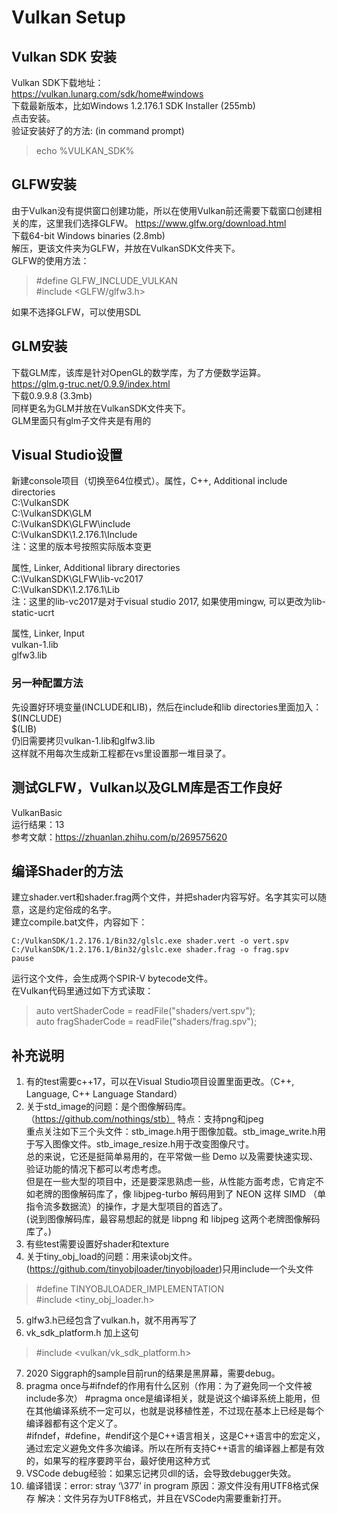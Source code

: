 # Vulkan Setup

## Vulkan SDK 安装
Vulkan SDK下载地址：  
https://vulkan.lunarg.com/sdk/home#windows  
下载最新版本，比如Windows 1.2.176.1 SDK Installer (255mb)  
点击安装。  
验证安装好了的方法: (in command prompt)  
> echo %VULKAN_SDK%

## GLFW安装
由于Vulkan没有提供窗口创建功能，所以在使用Vulkan前还需要下载窗口创建相关的库，这里我们选择GLFW。
https://www.glfw.org/download.html  
下载64-bit Windows binaries (2.8mb)  
解压，更该文件夹为GLFW，并放在VulkanSDK文件夹下。  
GLFW的使用方法：  
> #define GLFW_INCLUDE_VULKAN   
> #include <GLFW/glfw3.h>  

如果不选择GLFW，可以使用SDL  

## GLM安装
下载GLM库，该库是针对OpenGL的数学库，为了方便数学运算。  
https://glm.g-truc.net/0.9.9/index.html  
下载0.9.9.8 (3.3mb)  
同样更名为GLM并放在VulkanSDK文件夹下。  
GLM里面只有glm子文件夹是有用的  

## Visual Studio设置
新建console项目（切换至64位模式）。属性，C++, Additional include directories  
C:\VulkanSDK  
C:\VulkanSDK\GLM  
C:\VulkanSDK\GLFW\include  
C:\VulkanSDK\1.2.176.1\Include  
注：这里的版本号按照实际版本变更  

属性, Linker, Additional library directories  
C:\VulkanSDK\GLFW\lib-vc2017  
C:\VulkanSDK\1.2.176.1\Lib  
注：这里的lib-vc2017是对于visual studio 2017, 如果使用mingw, 可以更改为lib-static-ucrt   

属性, Linker, Input  
vulkan-1.lib  
glfw3.lib  

### 另一种配置方法  
先设置好环境变量(INCLUDE和LIB)，然后在include和lib directories里面加入：  
$(INCLUDE)  
$(LIB)  
仍旧需要拷贝vulkan-1.lib和glfw3.lib  
这样就不用每次生成新工程都在vs里设置那一堆目录了。  

## 测试GLFW，Vulkan以及GLM库是否工作良好
VulkanBasic  
运行结果：13  
参考文献：https://zhuanlan.zhihu.com/p/269575620  


## 编译Shader的方法
建立shader.vert和shader.frag两个文件，并把shader内容写好。名字其实可以随意，这是约定俗成的名字。  
建立compile.bat文件，内容如下：   
```
C:/VulkanSDK/1.2.176.1/Bin32/glslc.exe shader.vert -o vert.spv 
C:/VulkanSDK/1.2.176.1/Bin32/glslc.exe shader.frag -o frag.spv 
pause
```
运行这个文件，会生成两个SPIR-V bytecode文件。  
在Vulkan代码里通过如下方式读取：  
> auto vertShaderCode = readFile("shaders/vert.spv");   
> auto fragShaderCode = readFile("shaders/frag.spv");  

## 补充说明
1. 有的test需要c++17，可以在Visual Studio项目设置里面更改。（C++, Language, C++ Language Standard）  
2. 关于std_image的问题：是个图像解码库。（https://github.com/nothings/stb） 特点：支持png和jpeg  
重点关注如下三个头文件：stb_image.h用于图像加载。stb_image_write.h用于写入图像文件。stb_image_resize.h用于改变图像尺寸。  
总的来说，它还是挺简单易用的，在平常做一些 Demo 以及需要快速实现、验证功能的情况下都可以考虑考虑。  
但是在一些大型的项目中，还是要深思熟虑一些，从性能方面考虑，它肯定不如老牌的图像解码库了，像 libjpeg-turbo 解码用到了 NEON 这样 SIMD （单指令流多数据流）的操作，才是大型项目的首选了。  
(说到图像解码库，最容易想起的就是 libpng 和 libjpeg 这两个老牌图像解码库了。)  
4. 有些test需要设置好shader和texture
5. 关于tiny_obj_load的问题：用来读obj文件。(https://github.com/tinyobjloader/tinyobjloader)只用include一个头文件
> #define TINYOBJLOADER_IMPLEMENTATION  
> #include <tiny_obj_loader.h>  

5. glfw3.h已经包含了vulkan.h，就不用再写了
6. vk_sdk_platform.h
加上这句
> #include <vulkan/vk_sdk_platform.h>

7. 2020 Siggraph的sample目前run的结果是黑屏幕，需要debug。  
8. pragma once与#ifndef的作用有什么区别（作用：为了避免同一个文件被include多次）
#pragma once是编译相关，就是说这个编译系统上能用，但在其他编译系统不一定可以，也就是说移植性差，不过现在基本上已经是每个编译器都有这个定义了。  
#ifndef，#define，#endif这个是C++语言相关，这是C++语言中的宏定义，通过宏定义避免文件多次编译。所以在所有支持C++语言的编译器上都是有效的，如果写的程序要跨平台，最好使用这种方式  
9. VSCode debug经验：如果忘记拷贝dll的话，会导致debugger失效。
10. 编译错误：error: stray ‘\377’ in program
原因：源文件没有用UTF8格式保存
解决：文件另存为UTF8格式，并且在VSCode内需要重新打开。



